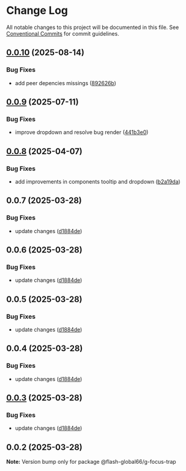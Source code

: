 # Change Log

All notable changes to this project will be documented in this file.
See [Conventional Commits](https://conventionalcommits.org) for commit guidelines.

## [0.0.10](https://github.com/Flash-Global66/global-design-system/compare/@flash-global66/g-focus-trap@0.0.9...@flash-global66/g-focus-trap@0.0.10) (2025-08-14)


### Bug Fixes

* add peer depencies missings ([892626b](https://github.com/Flash-Global66/global-design-system/commit/892626b15ca0667435622926012c0b7e988e22f0))





## [0.0.9](https://github.com/Flash-Global66/global-design-system/compare/@flash-global66/g-focus-trap@0.0.8...@flash-global66/g-focus-trap@0.0.9) (2025-07-11)


### Bug Fixes

* improve dropdown and resolve bug render ([441b3e0](https://github.com/Flash-Global66/global-design-system/commit/441b3e0f100f5ced3b416f0540aa8201802aa4e6))





## [0.0.8](https://github.com/Flash-Global66/global-design-system/compare/@flash-global66/g-focus-trap@0.0.7...@flash-global66/g-focus-trap@0.0.8) (2025-04-07)


### Bug Fixes

* add improvements in components tooltip and dropdown ([b2a19da](https://github.com/Flash-Global66/global-design-system/commit/b2a19dae828782f9dc4d1a56fbb02888d1354d85))





## 0.0.7 (2025-03-28)


### Bug Fixes

* update changes ([d1884de](https://github.com/Flash-Global66/global-design-system/commit/d1884de11e4e9522c2d6912d932122a75aabf9e7))





## 0.0.6 (2025-03-28)


### Bug Fixes

* update changes ([d1884de](https://github.com/Flash-Global66/global-design-system/commit/d1884de11e4e9522c2d6912d932122a75aabf9e7))





## 0.0.5 (2025-03-28)


### Bug Fixes

* update changes ([d1884de](https://github.com/Flash-Global66/global-design-system/commit/d1884de11e4e9522c2d6912d932122a75aabf9e7))





## 0.0.4 (2025-03-28)


### Bug Fixes

* update changes ([d1884de](https://github.com/Flash-Global66/global-design-system/commit/d1884de11e4e9522c2d6912d932122a75aabf9e7))





## [0.0.3](https://github.com/Flash-Global66/global-design-system/compare/@flash-global66/g-focus-trap@0.0.2...@flash-global66/g-focus-trap@0.0.3) (2025-03-28)


### Bug Fixes

* update changes ([d1884de](https://github.com/Flash-Global66/global-design-system/commit/d1884de11e4e9522c2d6912d932122a75aabf9e7))





## 0.0.2 (2025-03-28)

**Note:** Version bump only for package @flash-global66/g-focus-trap
